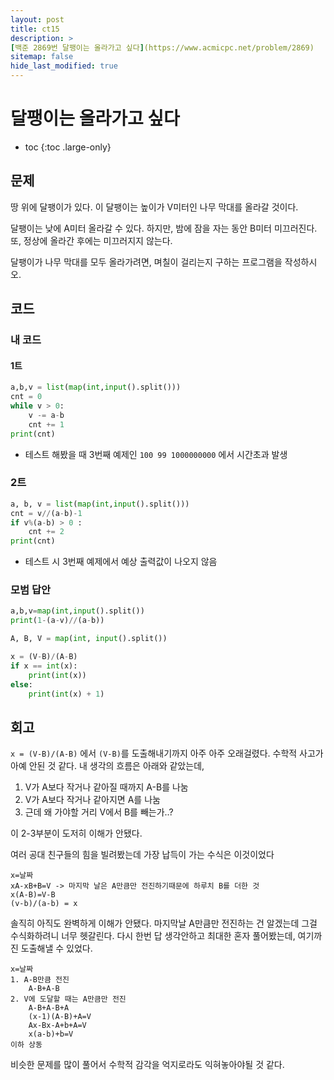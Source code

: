 ```yaml
---
layout: post
title: ct15
description: >
[백준 2869번 달팽이는 올라가고 싶다](https://www.acmicpc.net/problem/2869)
sitemap: false
hide_last_modified: true
---
```

# 달팽이는 올라가고 싶다

* toc
{:toc .large-only}

## 문제

땅 위에 달팽이가 있다. 이 달팽이는 높이가 V미터인 나무 막대를 올라갈 것이다.

달팽이는 낮에 A미터 올라갈 수 있다. 하지만, 밤에 잠을 자는 동안 B미터 미끄러진다. 또, 정상에 올라간 후에는 미끄러지지 않는다.

달팽이가 나무 막대를 모두 올라가려면, 며칠이 걸리는지 구하는 프로그램을 작성하시오.

## 코드

### 내 코드

#### 1트

```python
a,b,v = list(map(int,input().split()))
cnt = 0
while v > 0:
    v -= a-b
    cnt += 1
print(cnt)
```

- 테스트 해봤을 때 3번째 예제인 `100 99 1000000000` 에서 시간초과 발생

### 2트

```python
a, b, v = list(map(int,input().split()))
cnt = v//(a-b)-1
if v%(a-b) > 0 :
	cnt += 2
print(cnt)
```

- 테스트 시 3번째 예제에서 예상 출력값이 나오지 않음

### 모범 답안

```python
a,b,v=map(int,input().split())
print(1-(a-v)//(a-b))
```

```python
A, B, V = map(int, input().split())

x = (V-B)/(A-B)
if x == int(x):
    print(int(x))
else:
    print(int(x) + 1)
```

## 회고

`x = (V-B)/(A-B)` 에서 `(V-B)`를 도출해내기까지 아주 아주 오래걸렸다. 수학적 사고가 아예 안된 것 같다.
내 생각의 흐름은 아래와 같았는데,

1. V가 A보다 작거나 같아질 때까지 A-B를 나눔
2. V가 A보다 작거나 같아지면 A를 나눔
3. 근데 왜 가야할 거리 V에서 B를 빼는가..?

이 2-3부분이 도저히 이해가 안됐다.

여러 공대 친구들의 힘을 빌려봤는데 가장 납득이 가는 수식은 이것이었다

```
x=날짜
xA-xB+B=V -> 마지막 날은 A만큼만 전진하기때문에 하루치 B를 더한 것
x(A-B)=V-B
(v-b)/(a-b) = x
```

솔직히 아직도 완벽하게 이해가 안됐다.
마지막날 A만큼만 전진하는 건 알겠는데 그걸 수식화하려니 너무 헷갈린다.
다시 한번 답 생각안하고 최대한 혼자 풀어봤는데, 여기까진 도출해낼 수 있었다.

```
x=날짜
1. A-B만큼 전진 
    A-B+A-B
2. V에 도달할 때는 A만큼만 전진
    A-B+A-B+A
    (x-1)(A-B)+A=V
    Ax-Bx-A+b+A=V
    x(a-b)+b=V
이하 상동
```

비슷한 문제를 많이 풀어서 수학적 감각을 억지로라도 익혀놓아야될 것 같다.